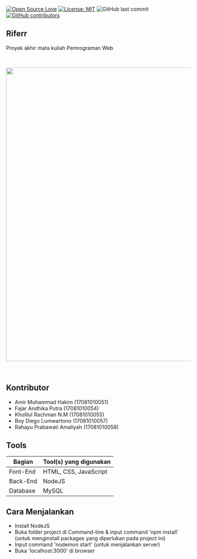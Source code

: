 [![Open Source Love](https://badges.frapsoft.com/os/v1/open-source.svg?style=flat)](https://github.com/ellerbrock/open-source-badges/)
[![License: MIT](https://img.shields.io/badge/License-MIT-green.svg)](https://opensource.org/licenses/MIT)
![GitHub last commit](https://img.shields.io/github/last-commit/kholilboy/Repo-Mata-Kuliah-Pemrograman-API)
[![GitHub contributors](https://img.shields.io/github/contributors/kholilboy/Repo-Mata-Kuliah-Pemrograman-API)](https://GitHub.com/mramirid/Riferr/graphs/contributors/)

## Riferr
Proyek akhir mata kuliah Pemrograman Web

<br>
<p align="center">
        <img src="/public/images/app-ss.png" width="600" height="800">
</p>
<br>

## Kontributor
- Amir Muhammad Hakim (17081010051)
- Fajar Andhika Putra (17081010054)
- Kholilul Rachman N.M (17081010055)
- Boy Diego Lumwartono (17081010057)
- Rahayu Prabawati Amaliyah (17081010058)

## Tools
| Bagian | Tool(s) yang digunakan |
| --- | --- |
| Font-End | HTML, CSS, JavaScript |
| Back-End | NodeJS |
| Database | MySQL |

## Cara Menjalankan
- Install NodeJS
- Buka folder project di Command-line & input command 'npm install' (untuk menginstall packages yang diperlukan pada project ini)
- Input command 'nodemon start' (untuk menjalankan server)
- Buka 'localhost:3000' di browser
